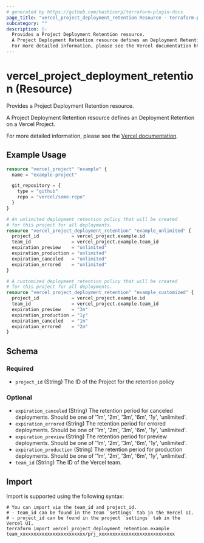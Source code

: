```yaml
---
# generated by https://github.com/hashicorp/terraform-plugin-docs
page_title: "vercel_project_deployment_retention Resource - terraform-provider-vercel"
subcategory: ""
description: |-
  Provides a Project Deployment Retention resource.
  A Project Deployment Retention resource defines an Deployment Retention on a Vercel Project.
  For more detailed information, please see the Vercel documentation https://vercel.com/docs/security/deployment-retention.
---
```


# vercel_project_deployment_retention (Resource)

Provides a Project Deployment Retention resource.

A Project Deployment Retention resource defines an Deployment Retention on a Vercel Project.

For more detailed information, please see the [Vercel documentation](https://vercel.com/docs/security/deployment-retention).

## Example Usage

```terraform
resource "vercel_project" "example" {
  name = "example-project"

  git_repository = {
    type = "github"
    repo = "vercel/some-repo"
  }
}

# An unlimited deployment retention policy that will be created
# for this project for all deployments.
resource "vercel_project_deployment_retention" "example_unlimited" {
  project_id            = vercel_project.example.id
  team_id               = vercel_project.example.team_id
  expiration_preview    = "unlimited"
  expiration_production = "unlimited"
  expiration_canceled   = "unlimited"
  expiration_errored    = "unlimited"
}

# A customized deployment retention policy that will be created
# for this project for all deployments.
resource "vercel_project_deployment_retention" "example_customized" {
  project_id            = vercel_project.example.id
  team_id               = vercel_project.example.team_id
  expiration_preview    = "3m"
  expiration_production = "1y"
  expiration_canceled   = "1m"
  expiration_errored    = "2m"
}
```

<!-- schema generated by tfplugindocs -->
## Schema

### Required

- `project_id` (String) The ID of the Project for the retention policy

### Optional

- `expiration_canceled` (String) The retention period for canceled deployments. Should be one of '1m', '2m', '3m', '6m', '1y', 'unlimited'.
- `expiration_errored` (String) The retention period for errored deployments. Should be one of '1m', '2m', '3m', '6m', '1y', 'unlimited'.
- `expiration_preview` (String) The retention period for preview deployments. Should be one of '1m', '2m', '3m', '6m', '1y', 'unlimited'.
- `expiration_production` (String) The retention period for production deployments. Should be one of '1m', '2m', '3m', '6m', '1y', 'unlimited'.
- `team_id` (String) The ID of the Vercel team.

## Import

Import is supported using the following syntax:

```shell
# You can import via the team_id and project_id.
# - team_id can be found in the team `settings` tab in the Vercel UI.
# - project_id can be found in the project `settings` tab in the Vercel UI.
terraform import vercel_project_deployment_retention.example team_xxxxxxxxxxxxxxxxxxxxxxxx/prj_xxxxxxxxxxxxxxxxxxxxxxxxxxxx
```
